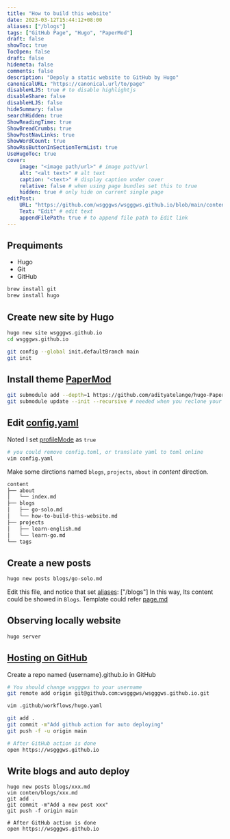 ```yaml
---
title: "How to build this website"
date: 2023-03-12T15:44:12+08:00
aliases: ["/blogs"]
tags: ["GitHub Page", "Hugo", "PaperMod"]
draft: false
showToc: true
TocOpen: false
draft: false
hidemeta: false
comments: false
description: "Depoly a static website to GitHub by Hugo"
canonicalURL: "https://canonical.url/to/page"
disableHLJS: true # to disable highlightjs
disableShare: false
disableHLJS: false
hideSummary: false
searchHidden: true
ShowReadingTime: true
ShowBreadCrumbs: true
ShowPostNavLinks: true
ShowWordCount: true
ShowRssButtonInSectionTermList: true
UseHugoToc: true
cover:
    image: "<image path/url>" # image path/url
    alt: "<alt text>" # alt text
    caption: "<text>" # display caption under cover
    relative: false # when using page bundles set this to true
    hidden: true # only hide on current single page
editPost:
    URL: "https://github.com/wsgggws/wsgggws.github.io/blob/main/content"
    Text: "Edit" # edit text
    appendFilePath: true # to append file path to Edit link
---
```


## Prequiments

- Hugo
- Git
- GitHub

```bash
brew install git
brew install hugo
```

## Create new site by Hugo

```bash
hugo new site wsgggws.github.io
cd wsgggws.github.io

git config --global init.defaultBranch main
git init
```

## Install theme [PaperMod](https://github.com/adityatelange/hugo-PaperMod/wiki/Installation#method-2)

```bash
git submodule add --depth=1 https://github.com/adityatelange/hugo-PaperMod.git themes/PaperMod
git submodule update --init --recursive # needed when you reclone your repo (submodules may not get cloned automatically)
```

## Edit [config.yaml](https://github.com/adityatelange/hugo-PaperMod/wiki/Installation#sample-configyml)

Noted I set [profileMode](https://github.com/wsgggws/wsgggws.github.io/blob/main/config.yaml#L60) as `true`

```bash
# you could remove config.toml, or translate yaml to toml online
vim config.yaml
```

Make some dirctions named `blogs`, `projects`, `about` in _content_ direction.

```bash
content
├── about
│   └── index.md
├── blogs
│   ├── go-solo.md
│   └── how-to-build-this-website.md
├── projects
│   ├── learn-english.md
│   └── learn-go.md
└── tags
```

## Create a new posts

```bash
hugo new posts blogs/go-solo.md
```

Edit this file, and notice that set [aliases](https://raw.githubusercontent.com/wsgggws/wsgggws.github.io/main/content/blogs/go-solo.md): ["/blogs"]
In this way, Its content could be showed in `Blogs`.
Template could refer [page.md](https://github.com/adityatelange/hugo-PaperMod/wiki/Installation#sample-pagemd)

## Observing locally website

```bash
hugo server
```

## [Hosting on GitHub](https://gohugo.io/hosting-and-deployment/hosting-on-github/)

Create a repo named {username}.github.io in GitHub

```bash
# You should change wsgggws to your username
git remote add origin git@github.com:wsgggws/wsgggws.github.io.git

vim .github/workflows/hugo.yaml

git add .
git commit -m"Add github action for auto deploying"
git push -f -u origin main

# After GitHub action is done
open https://wsgggws.github.io
```

## Write blogs and auto deploy

```
hugo new posts blogs/xxx.md
vim conten/blogs/xxx.md
git add .
git commit -m"Add a new post xxx"
git push -f origin main

# After GitHub action is done
open https://wsgggws.github.io
```
